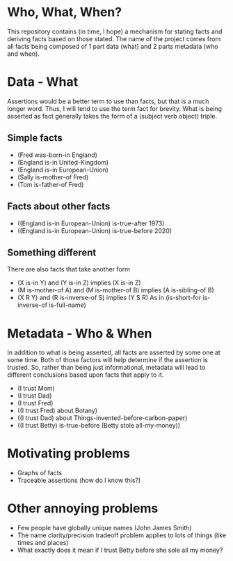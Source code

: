 # Who, What, When?
This repository contains (in time, I hope) a mechanism for stating facts and
deriving facts based on those stated. The name of the project comes from all
facts being composed of 1 part data (what) and 2 parts metadata (who and when).

# Data - What
Assertions would be a better term to use than facts, but that is a much longer
word. Thus, I will tend to use the term fact for brevity. What is being asserted
as fact generally takes the form of a (subject verb object) triple.

## Simple facts
- (Fred was-born-in England)
- (England is-in United-Kingdom)
- (England is-in European-Union)
- (Sally is-mother-of Fred)
- (Tom is-father-of Fred)


## Facts about other facts
- ((England is-in European-Union) is-true-after 1973)
- ((England is-in European-Union) is-true-before 2020)

## Something different
There are also facts that take another form

- (X is-in Y) and (Y is-in Z) implies (X is-in Z)
- (M is-mother-of A) and (M is-mother-of B) implies (A is-sibling-of B)
- (X R Y) and (R is-inverse-of S) implies (Y S R)
As in (is-short-for is-inverse-of is-full-name)

# Metadata - Who & When
In addition to what is being asserted, all facts are asserted by some one
at some time. Both of those factors will help determine if the assertion is trusted.
So, rather than being just informational, metadata will lead to different
conclusions based upon facts that apply to it.

- (I trust Mom)
- (I trust Dad)
- (I trust Fred)
- ((I trust Fred) about Botany)
- ((I trust Dad) about Things-invented-before-carbon-paper)
- ((I trust Betty) is-true-before (Betty stole all-my-money)) 

# Motivating problems

- Graphs of facts
- Traceable assertions (how do I know this?)


# Other annoying problems
- Few people have globally unique names (John James Smith)
- The name clarity/precision tradeoff problem applies to lots of things (like times and places)
- What exactly does it mean if I trust Betty before she sole all my money?
